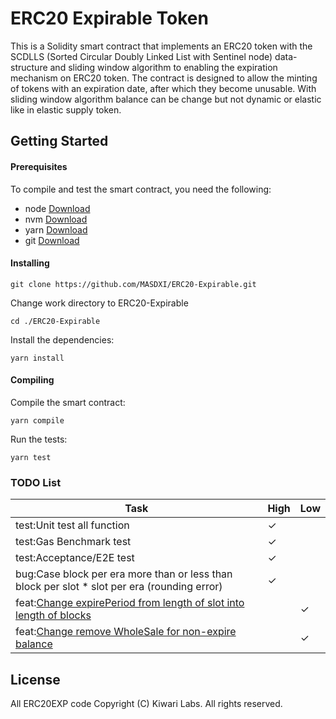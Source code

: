 # ERC20 Expirable Token

This is a Solidity smart contract that implements an ERC20 token with the SCDLLS (Sorted Circular Doubly Linked List with Sentinel node) data-structure and sliding window algorithm to enabling the expiration mechanism on ERC20 token. The contract is designed to allow the minting of tokens with an expiration date, after which they become unusable. With sliding window algorithm balance can be change but not dynamic or elastic like in elastic supply token.

## Getting Started

#### Prerequisites

To compile and test the smart contract, you need the following:

- node [Download](https://nodejs.org/en/)
- nvm [Download](https://github.com/nvm-sh/nvm#installing-and-updating)
- yarn [Download](https://yarnpkg.com/getting-started/install)
- git [Download](https://git-scm.com/)

#### Installing

```
git clone https://github.com/MASDXI/ERC20-Expirable.git
```

Change work directory to ERC20-Expirable

```
cd ./ERC20-Expirable
```

Install the dependencies:

```
yarn install
```

#### Compiling

Compile the smart contract:

```
yarn compile
```

Run the tests:

```
yarn test
```

### TODO List

| Task                                                                                                                               | High | Low |
| ---------------------------------------------------------------------------------------------------------------------------------- | ---- | --- |
| test:Unit test all function                                                                                                        | ✓    |     |
| test:Gas Benchmark test                                                                                                            | ✓    |     |
| test:Acceptance/E2E test                                                                                                           | ✓    |     |
| bug:Case block per era more than or less than block per slot \* slot per era (rounding error)                                      | ✓    |     |
| feat:[Change expirePeriod from length of slot into length of blocks](https://github.com/MASDXI/ERC20EXP/issues/4#issue-2234558942) |      | ✓   |
| feat:[Change remove WholeSale for non-expire balance](https://github.com/MASDXI/ERC20EXP/issues/9)                                 |      | ✓   |

## License

All ERC20EXP code Copyright (C) Kiwari Labs. All rights reserved.
